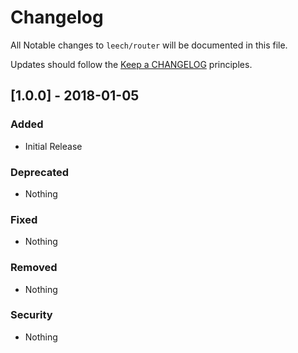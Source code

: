 # Changelog #

All Notable changes to `leech/router` will be documented in this file.

Updates should follow the [Keep a CHANGELOG](http://keepachangelog.com/) principles.

## [1.0.0] - 2018-01-05 ##

### Added ###
- Initial Release

### Deprecated ###
- Nothing

### Fixed ###
- Nothing

### Removed ###
- Nothing

### Security ###
- Nothing